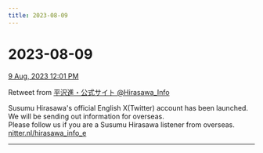 ```yaml
---
title: 2023-08-09
---
```

# 2023-08-09

[9 Aug, 2023 12:01 PM](https://twitter.com/Hirasawa_Info/status/1689109546151919616#m)

Retweet from [平沢進・公式サイト @Hirasawa_Info](https://twitter.com/Hirasawa_Info)

Susumu Hirasawa's official English X(Twitter) account has been launched.  
We will be sending out information for overseas.  
Please follow us if you are a Susumu Hirasawa listener from overseas.  
<a href="https://nitter.nl/hirasawa_info_e">nitter.nl/hirasawa_info_e</a>

---

